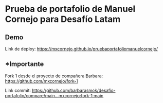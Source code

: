 # Prueba de portafolio de Manuel Cornejo para Desafío Latam

## Demo

Link de deploy: https://mxcornejo.github.io/pruebaportafoliomanuelcornejo/

## \*Importante

Fork 1 desde el proyecto de compañera Barbara:
https://github.com/mxcornejo/fork-1

Link commit:
https://github.com/barbarasmok/desafio-portafolio/compare/main...mxcornejo:fork-1:main
